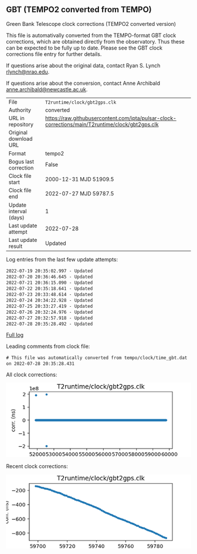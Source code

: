 
## GBT (TEMPO2 converted from TEMPO)

Green Bank Telescope clock corrections (TEMPO2 converted version)

This file is automativally converted from the TEMPO-format GBT
clock corrections, which are obtained directly from the observatory.
Thus these can be expected to be fully up to date. Please see the
GBT clock corrections file entry for further details.

If questions arise about the original data, contact Ryan S. Lynch
<rlynch@nrao.edu>.

If questions arise about the conversion, contact Anne Archibald
<anne.archibald@newcastle.ac.uk>.

|     |     |
|:--- |:--- |
| File | `T2runtime/clock/gbt2gps.clk` |
| Authority | converted |
| URL in repository | <https://raw.githubusercontent.com/ipta/pulsar-clock-corrections/main/T2runtime/clock/gbt2gps.clk> |
| Original download URL | <None> |
| Format | tempo2 |
| Bogus last correction | False |
| Clock file start | 2000-12-31 MJD 51909.5 |
| Clock file end | 2022-07-27 MJD 59787.5 |
| Update interval (days) | 1 |
| Last update attempt | 2022-07-28 |
| Last update result | Updated |

Log entries from the last few update attempts:
```
2022-07-19 20:35:02.997 - Updated
2022-07-20 20:36:46.645 - Updated
2022-07-21 20:36:15.090 - Updated
2022-07-22 20:35:18.641 - Updated
2022-07-23 20:33:48.614 - Updated
2022-07-24 20:34:22.928 - Updated
2022-07-25 20:33:27.419 - Updated
2022-07-26 20:32:24.976 - Updated
2022-07-27 20:32:57.918 - Updated
2022-07-28 20:35:28.492 - Updated
```
[Full log](https://raw.githubusercontent.com/ipta/pulsar-clock-corrections/main/log/T2runtime/clock/gbt2gps.clk.log)

Leading comments from clock file:

    # This file was automatically converted from tempo/clock/time_gbt.dat on 2022-07-28 20:35:28.431



All clock corrections:

![plot of all clock corrections](gbt2gps.clk.png "All corrections")

Recent clock corrections:

![plot of recent clock corrections](gbt2gps.clk.short.png "Recent corrections")

